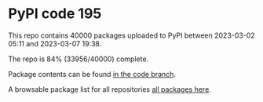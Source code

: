 # PyPI code 195

This repo contains 40000 packages uploaded to PyPI between 
2023-03-02 05:11 and 2023-03-07 19:38.

The repo is 84% (33956/40000) complete.

Package contents can be found [in the code branch](https://github.com/pypi-data/pypi-mirror-195/tree/code/packages).

A browsable package list for all repositories [all packages here](https://pypi-data.github.io/website/repositories/pypi-mirror-195).


